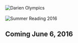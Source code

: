 <div class="row margin-bottom-30">
<div class="col-md-4">
<img class="img-responsive center-block" src="/uploads/departments/youth/summer_reading/darien_olympics_SR_logo.jpg" alt="Darien Olympics" />
<br />
<br />

</div>
<div class="col-md-8">
<img class="img-responsive center-block" src="/uploads/departments/youth/summer_reading/darien_olympics_SR_banner.jpg" alt="Summer Reading 2016" />
</div>
</div>

<div class="text-center margin-bottom-50">
  <h2 class="title-v2 title-center">Coming June 6, 2016</h2>
</div>